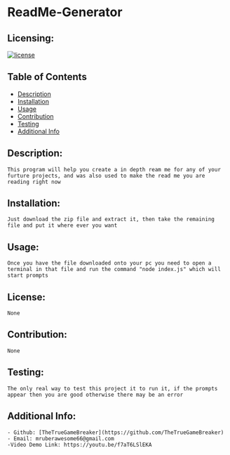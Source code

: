 # ReadMe-Generator
## Licensing:
[![license](https://img.shields.io/badge/license-None-blue)](https://shields.io)
## Table of Contents 
- [Description](#description)
- [Installation](#installation)
- [Usage](#usage)
- [Contribution](#contribution)
- [Testing](#testing)
- [Additional Info](#additional-info)
    
## Description:
    This program will help you create a in depth ream me for any of your furture projects, and was also used to make the read me you are reading right now
    
## Installation:
    Just download the zip file and extract it, then take the remaining file and put it where ever you want
    
## Usage:
    Once you have the file downloaded onto your pc you need to open a terminal in that file and run the command "node index.js" which will start prompts
    
## License:
    None
    
## Contribution:
    None
    
## Testing:
    The only real way to test this project it to run it, if the prompts appear then you are good otherwise there may be an error
    
## Additional Info:
    - Github: [TheTrueGameBreaker](https://github.com/TheTrueGameBreaker)
    - Email: mruberawesome66@gmail.com 
    -Video Demo Link: https://youtu.be/f7aT6LSlEKA

